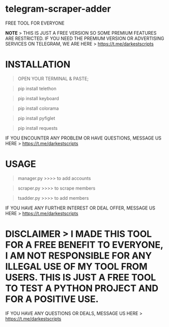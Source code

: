 # telegram-scraper-adder
FREE TOOL FOR EVERYONE

<b>NOTE</b> > THIS IS JUST A FREE VERSION SO SOME PREMIUM FEATURES ARE RESTRICTED.
IF YOU NEED THE PREMIUM VERSION OR ADVERTISING SERVICES ON TELEGRAM,
WE ARE HERE > https://t.me/darkestscripts

# INSTALLATION
> OPEN YOUR TERMINAL & PASTE;

> pip install telethon

> pip install keyboard

> pip install colorama

> pip install pyfiglet

> pip install requests

IF YOU ENCOUNTER ANY PROBLEM OR HAVE QUESTIONS,
MESSAGE US HERE > https://t.me/darkestscripts

# USAGE

> manager.py >>>> to add accounts

> scraper.py >>>> to scrape members

> tsadder.py >>>> to add members

IF YOU HAVE ANY FURTHER INTEREST OR DEAL OFFER, 
MESSAGE US HERE > https://t.me/darkestscripts

# DISCLAIMER > I MADE THIS TOOL FOR A FREE BENEFIT TO EVERYONE, I AM NOT RESPONSIBLE FOR ANY ILLEGAL USE OF MY TOOL FROM USERS. THIS IS JUST A FREE TOOL TO TEST A PYTHON PROJECT AND FOR A POSITIVE USE.

IF YOU HAVE ANY QUESTIONS OR DEALS, MESSAGE US HERE >  https://t.me/darkestscripts
